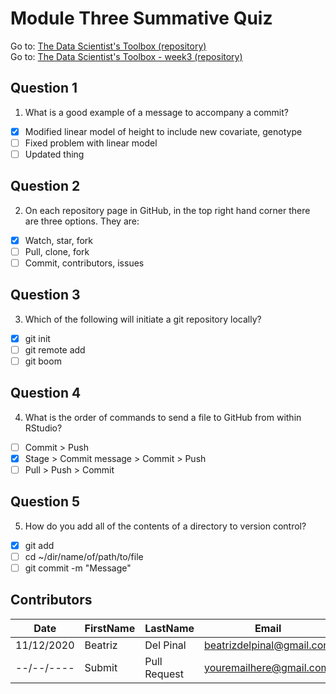 # Module Three Summative Quiz

Go to: [The Data Scientist's Toolbox (repository)](https://github.com/bea314/datasciencecoursera/tree/main/1_The%20Data%20Scientist's%20Toolbox)  
Go to: [The Data Scientist's Toolbox - week3 (repository)](https://github.com/bea314/datasciencecoursera/tree/main/1_The%20Data%20Scientist's%20Toolbox/week%203)

## Question 1
1. What is a good example of a message to accompany a commit?
- [x] Modified linear model of height to include new covariate, genotype
- [ ] Fixed problem with linear model
- [ ] Updated thing

## Question 2
2. On each repository page in GitHub, in the top right hand corner there are three options. They are:
- [x] Watch, star, fork
- [ ] Pull, clone, fork
- [ ] Commit, contributors, issues

## Question 3
3. Which of the following will initiate a git repository locally?
- [x] git init
- [ ] git remote add
- [ ] git boom

## Question 4
4. What is the order of commands to send a file to GitHub from within RStudio?
- [ ] Commit > Push
- [x] Stage > Commit message > Commit > Push
- [ ] Pull > Push > Commit

## Question 5
5. How do you add all of the contents of a directory to version control?
- [x] git add
- [ ] cd ~/dir/name/of/path/to/file
- [ ] git commit -m "Message"

## Contributors
Date | FirstName | LastName | Email
--- | --- | --- | ---
11/12/2020 | Beatriz |  Del Pinal |  <beatrizdelpinal@gmail.com>
--/--/---- | Submit |  Pull Request | <youremailhere@gmail.com>
